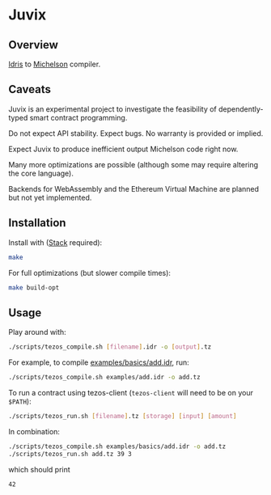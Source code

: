 # Juvix

## Overview

[Idris](https://idris-lang.org) to [Michelson](https://tezos.gitlab.io/mainnet/whitedoc/michelson.html) compiler.

## Caveats

Juvix is an experimental project to investigate the feasibility of dependently-typed smart contract programming.

Do not expect API stability. Expect bugs. No warranty is provided or implied.

Expect Juvix to produce inefficient output Michelson code right now.

Many more optimizations are possible (although some may require altering the core language).

Backends for WebAssembly and the Ethereum Virtual Machine are planned but not yet implemented.

## Installation

Install with ([Stack](https://haskellstack.org) required):

```bash
make
```

For full optimizations (but slower compile times):

```bash
make build-opt
```

## Usage

Play around with:

```bash
./scripts/tezos_compile.sh [filename].idr -o [output].tz
```

For example, to compile [examples/basics/add.idr](examples/basics/add.idr), run:

```bash
./scripts/tezos_compile.sh examples/add.idr -o add.tz
```

To run a contract using tezos-client (`tezos-client` will need to be on your `$PATH`):

```bash
./scripts/tezos_run.sh [filename].tz [storage] [input] [amount]
```

In combination:

```bash
./scripts/tezos_compile.sh examples/basics/add.idr -o add.tz
./scripts/tezos_run.sh add.tz 39 3
```

which should print

```bash
42
```

